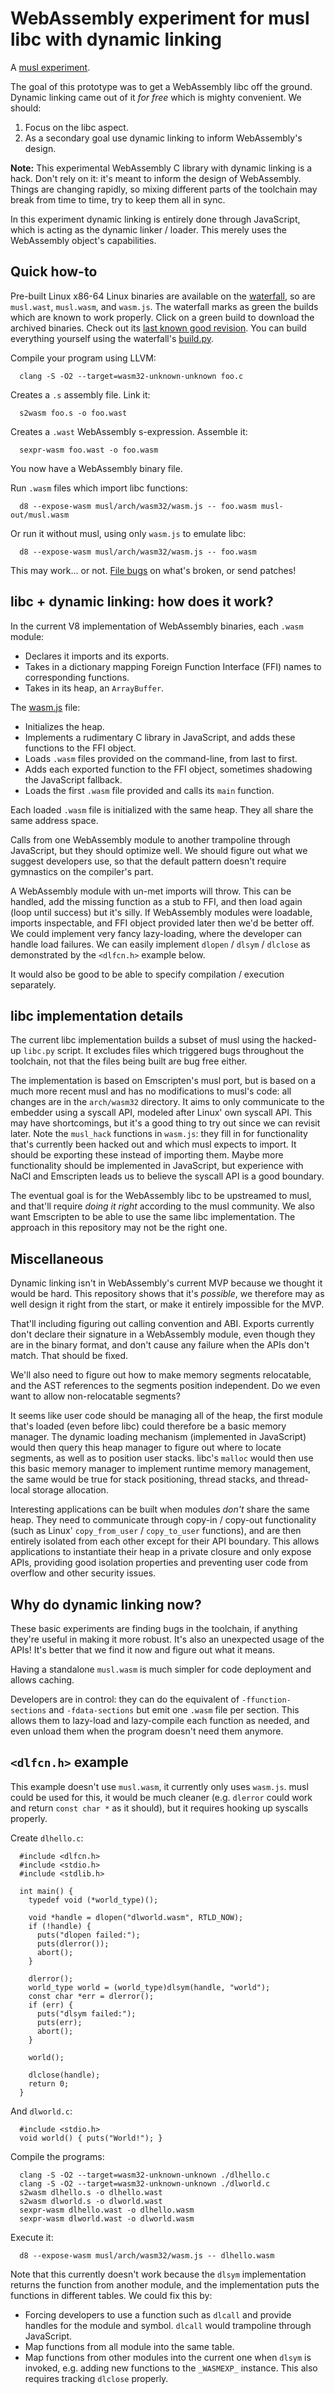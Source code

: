 # WebAssembly experiment for musl libc with dynamic linking

A [musl experiment][].

  [musl experiment]: https://github.com/WebAssembly/musl/blob/landing-branch/README.md

The goal of this prototype was to get a WebAssembly libc off the ground. Dynamic
linking came out of it *for free* which is mighty convenient. We should:

1. Focus on the libc aspect.
2. As a secondary goal use dynamic linking to inform WebAssembly's design.

**Note:** This experimental WebAssembly C library with dynamic linking is a
hack. Don't rely on it: it's meant to inform the design of WebAssembly. Things
are changing rapidly, so mixing different parts of the toolchain may break from
time to time, try to keep them all in sync.

In this experiment dynamic linking is entirely done through JavaScript, which is
acting as the dynamic linker / loader. This merely uses the WebAssembly object's
capabilities.

## Quick how-to

Pre-built Linux x86-64 Linux binaries are available on the [waterfall][], so are
`musl.wast`, `musl.wasm`, and `wasm.js`.  The waterfall marks as green the
builds which are known to work properly. Click on a green build to download the
archived binaries. Check out its [last known good revision][].  You can build
everything yourself using the waterfall's [build.py][].

  [waterfall]: https://wasm-stat.us
  [last known good revision]: https://storage.googleapis.com/wasm-llvm/builds/git/lkgr
  [build.py]: https://github.com/WebAssembly/waterfall/tree/master/src/build.py

Compile your program using LLVM:

```
  clang -S -O2 --target=wasm32-unknown-unknown foo.c
```

Creates a `.s` assembly file. Link it:

```
  s2wasm foo.s -o foo.wast
```

Creates a `.wast` WebAssembly s-expression. Assemble it:

```
  sexpr-wasm foo.wast -o foo.wasm
```

You now have a WebAssembly binary file.

Run `.wasm` files which import libc functions:

```
  d8 --expose-wasm musl/arch/wasm32/wasm.js -- foo.wasm musl-out/musl.wasm
```

Or run it without musl, using only `wasm.js` to emulate libc:

```
  d8 --expose-wasm musl/arch/wasm32/wasm.js -- foo.wasm
```

This may work... or not. [File bugs][] on what's broken, or send patches!

  [File bugs]: https://github.com/WebAssembly/musl/issues

## libc + dynamic linking: how does it work?

In the current V8 implementation of WebAssembly binaries, each `.wasm` module:

* Declares it imports and its exports.
* Takes in a dictionary mapping Foreign Function Interface (FFI) names to
  corresponding functions.
* Takes in its heap, an `ArrayBuffer`.

The [wasm.js][] file:

  [wasm.js]: https://github.com/WebAssembly/musl/blob/wasm-prototype-1/arch/wasm32/wasm.js

* Initializes the heap.
* Implements a rudimentary C library in JavaScript, and adds these functions to
  the FFI object.
* Loads `.wasm` files provided on the command-line, from last to first.
* Adds each exported function to the FFI object, sometimes shadowing the
  JavaScript fallback.
* Loads the first `.wasm` file provided and calls its `main` function.

Each loaded `.wasm` file is initialized with the same heap. They all share the
same address space.

Calls from one WebAssembly module to another trampoline through JavaScript, but
they should optimize well. We should figure out what we suggest developers use,
so that the default pattern doesn't require gymnastics on the compiler's part.

A WebAssembly module with un-met imports will throw. This can be handled, add
the missing function as a stub to FFI, and then load again (loop until success)
but it's silly. If WebAssembly modules were loadable, imports inspectable, and
FFI object provided later then we'd be better off. We could implement very fancy
lazy-loading, where the developer can handle load failures. We can easily
implement `dlopen` / `dlsym` / `dlclose` as demonstrated by the `<dlfcn.h>`
example below.

It would also be good to be able to specify compilation / execution separately.

## libc implementation details

The current libc implementation builds a subset of musl using the hacked-up
`libc.py` script. It excludes files which triggered bugs throughout the
toolchain, not that the files being built are bug free either.

The implementation is based on Emscripten's musl port, but is based on a much
more recent musl and has no modifications to musl's code: all changes are in the
`arch/wasm32` directory. It aims to only communicate to the embedder using a
syscall API, modeled after Linux' own syscall API. This may have shortcomings,
but it's a good thing to try out since we can revisit later. Note the
`musl_hack` functions in `wasm.js`: they fill in for functionality that's
currently been hacked out and which musl expects to import. It should be
exporting these instead of importing them. Maybe more functionality should be
implemented in JavaScript, but experience with NaCl and Emscripten leads us to
believe the syscall API is a good boundary.

The eventual goal is for the WebAssembly libc to be upstreamed to musl, and
that'll require *doing it right* according to the musl community. We also want
Emscripten to be able to use the same libc implementation. The approach in this
repository may not be the right one.

## Miscellaneous

Dynamic linking isn't in WebAssembly's current MVP because we thought it would
be hard. This repository shows that it's *possible*, we therefore may as well
design it right from the start, or make it entirely impossible for the MVP.

That'll including figuring out calling convention and ABI. Exports currently
don't declare their signature in a WebAssembly module, even though they are in
the binary format, and don't cause any failure when the APIs don't match. That
should be fixed.

We'll also need to figure out how to make memory segments relocatable, and the
AST references to the segments position independent. Do we even want to allow
non-relocatable segments?

It seems like user code should be managing all of the heap, the first module
that's loaded (even before libc) could therefore be a basic memory manager. The
dynamic loading mechanism (implemented in JavaScript) would then query this heap
manager to figure out where to locate segments, as well as to position user
stacks. libc's `malloc` would then use this basic memory manager to implement
runtime memory management, the same would be true for stack positioning, thread
stacks, and thread-local storage allocation.

Interesting applications can be built when modules *don't* share the same
heap. They need to communicate through copy-in / copy-out functionality (such as
Linux' `copy_from_user` / `copy_to_user` functions), and are then entirely
isolated from each other except for their API boundary. This allows applications
to instantiate their heap in a private closure and only expose APIs, providing
good isolation properties and preventing user code from overflow and other
security issues.

## Why do dynamic linking now?

These basic experiments are finding bugs in the toolchain, if anything they're
useful in making it more robust. It's also an unexpected usage of the APIs! It's
better that we find it now and figure out what it means.

Having a standalone `musl.wasm` is much simpler for code deployment and allows
caching.

Developers are in control: they can do the equivalent of `-ffunction-sections`
and `-fdata-sections` but emit one `.wasm` file per section. This allows them to
lazy-load and lazy-compile each function as needed, and even unload them when
the program doesn't need them anymore.


## `<dlfcn.h>` example

This example doesn't use `musl.wasm`, it currently only uses `wasm.js`. musl
could be used for this, it would be much cleaner (e.g. `dlerror` could work and
return `const char *` as it should), but it requires hooking up syscalls
properly.

Create `dlhello.c`:

```
  #include <dlfcn.h>
  #include <stdio.h>
  #include <stdlib.h>

  int main() {
    typedef void (*world_type)();

    void *handle = dlopen("dlworld.wasm", RTLD_NOW);
    if (!handle) {
      puts("dlopen failed:");
      puts(dlerror());
      abort();
    }

    dlerror();
    world_type world = (world_type)dlsym(handle, "world");
    const char *err = dlerror();
    if (err) {
      puts("dlsym failed:");
      puts(err);
      abort();
    }

    world();

    dlclose(handle);
    return 0;
  }
```

And `dlworld.c`:

```
  #include <stdio.h>
  void world() { puts("World!"); }
```

Compile the programs:

```
  clang -S -O2 --target=wasm32-unknown-unknown ./dlhello.c
  clang -S -O2 --target=wasm32-unknown-unknown ./dlworld.c
  s2wasm dlhello.s -o dlhello.wast
  s2wasm dlworld.s -o dlworld.wast
  sexpr-wasm dlhello.wast -o dlhello.wasm
  sexpr-wasm dlworld.wast -o dlworld.wasm
```

Execute it:

```
  d8 --expose-wasm musl/arch/wasm32/wasm.js -- dlhello.wasm
```

Note that this currently doesn't work because the `dlsym` implementation returns
the function from another module, and the implementation puts the functions in
different tables. We could fix this by:

* Forcing developers to use a function such as `dlcall` and provide handles for
  the module and symbol. `dlcall` would trampoline through JavaScript.
* Map functions from all module into the same table.
* Map functions from other modules into the current one when `dlsym` is invoked,
  e.g. adding new functions to the `_WASMEXP_` instance. This also requires
  tracking `dlclose` properly.
